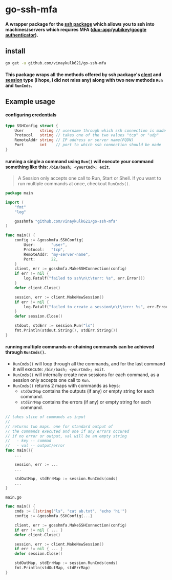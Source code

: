 # go-ssh-mfa

#### A wrapper package for the [ssh package](https://pkg.go.dev/golang.org/x/crypto/ssh) which allows you to ssh into machines/servers which requires MFA ([duo-app](https://duo.com/)/[yubikey](https://www.yubico.com/)/[google authenticator](https://en.wikipedia.org/wiki/Google_Authenticator)).

## install

```bash
go get -u github.com/vinaykulk621/go-ssh-mfa
```

#### This package wraps all the methods offered by ssh package's [clent](<https://pkg.go.dev/golang.org/x/crypto/ssh#Client:~:text=type%20Channel-,type%20Client,func%20(c%20*Client)%20NewSession()%20(*Session%2C%20error),-type%20ClientConfig>) and [session](<https://pkg.go.dev/golang.org/x/crypto/ssh#Client:~:text=chan%20*Request%2C%20error)-,type%20Session,func%20(s%20*Session)%20WindowChange(h%2C%20w%20int)%20error,-type%20Signal>) type (i hope, i did not miss any) along with two new methods `Run` and `RunCmds`.

## Example usage

#### configuring credentials

```go
type SSHConfig struct {
	User       string // username through which ssh connection is made
	Protocol   string // takes one of the two values "tcp" or "udp"
	RemoteAddr string // IP address or server name(FQDN)
	Port       int    // port to which ssh connection should be made
}
```

#### running a single a command using `Run()` will execute your command something like this: `/bin/bash; <yourCmd>; exit`.

> A Session only accepts one call to Run, Start or Shell. If you want to run multiple commands at once, checkout `RunCmds()`.

```go
package main

import (
    "fmt"
	"log"

	gosshmfa "github.com/vinaykulk621/go-ssh-mfa"
)

func main() {
	config := &gosshmfa.SSHConfig{
		User:       "user",
		Protocol:   "tcp",
		RemoteAddr: "my-server-name",
		Port:       22,
	}
	client, err := gosshmfa.MakeSSHConnection(config)
	if err != nil {
		log.Fatalf("failed to ssh\n\t\terr: %s", err.Error())
	}
	defer client.Close()

	session, err := client.MakeNewSession()
	if err != nil {
		log.Fatalf("failed to create a session\n\t\terr: %s", err.Error())
	}
	defer session.Close()

	stdout, stdErr := session.Run("ls")
	fmt.Println(stdout.String(), stdErr.String())
}
```

#### running multiple commands or chaining commands can be achieved through `RunCmds()`.

- `RunCmds()` will loop through all the commands, and for the last command it will execute: `/bin/bash; <yourCmd>; exit`.
- `RunCmds()` will internally create new sessions for each command, as a session only accepts one call to `Run`.
- `RunCmds()` returns 2 maps with commands as keys:
  - `stdOutMap` contains the outputs (if any) or empty string for each command.
  - `stdErrMap` contains the errors (if any) or empty string for each command.

```go
// takes slice of commands as input
//
// returns two maps. one for standard output of
// the commands executed and one if any errors occured
// if no error or output, val will be an empty string
//   - key -- commad
//   - val -- output/error
func main(){
	...

	session, err := ...
	...

	stdOutMap, stdErrMap := session.RunCmds(cmds)
	...
}
```

`main.go`

```go
func main() {
	cmds := []string{"ls", "cat ab.txt", "echo 'hi'"}
	config := &gosshmfa.SSHConfig{...}

	client, err := gosshmfa.MakeSSHConnection(config)
	if err != nil { ...	}
	defer client.Close()

	session, err := client.MakeNewSession()
	if err != nil { ...	}
	defer session.Close()

	stdOutMap, stdErrMap := session.RunCmds(cmds)
	fmt.Println(stdOutMap, stdErrMap)
}
```
